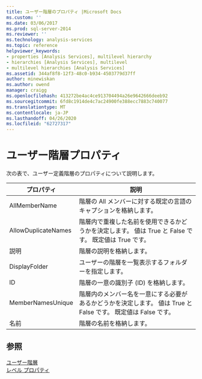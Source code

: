 ```yaml
---
title: ユーザー階層のプロパティ |Microsoft Docs
ms.custom: ''
ms.date: 03/06/2017
ms.prod: sql-server-2014
ms.reviewer: ''
ms.technology: analysis-services
ms.topic: reference
helpviewer_keywords:
- properties [Analysis Services], multilevel hierarchy
- hierarchies [Analysis Services], multilevel
- multilevel hierarchies [Analysis Services]
ms.assetid: 344af8f8-12f3-48c0-b934-4503779d37ff
author: minewiskan
ms.author: owend
manager: craigg
ms.openlocfilehash: 413272be4ac4ce913704494a26e9642666deeb92
ms.sourcegitcommit: 6fd8c1914de4c7ac24900fe388ecc7883c740077
ms.translationtype: MT
ms.contentlocale: ja-JP
ms.lasthandoff: 04/26/2020
ms.locfileid: "62727317"
---
```

# <a name="user-hierarchy-properties"></a>ユーザー階層プロパティ
  次の表で、ユーザー定義階層のプロパティについて説明します。  
  
|プロパティ|説明|  
|--------------|-----------------|  
|AllMemberName|階層の All メンバーに対する既定の言語のキャプションを格納します。|  
|AllowDuplicateNames|階層内で重複した名前を使用できるかどうかを決定します。 値は True と False です。 既定値は True です。|  
|説明|階層の説明を格納します。|  
|DisplayFolder|ユーザーの階層を一覧表示するフォルダーを指定します。|  
|ID|階層の一意の識別子 (ID) を格納します。|  
|MemberNamesUnique|階層内のメンバー名を一意にする必要があるかどうかを決定します。 値は True と False です。 既定値は False です。|  
|名前|階層の名前を格納します。|  
  
## <a name="see-also"></a>参照  
 [ユーザー階層](user-hierarchies.md)   
 [レベル プロパティ](user-hierarchies-level-properties.md)  
  
  
